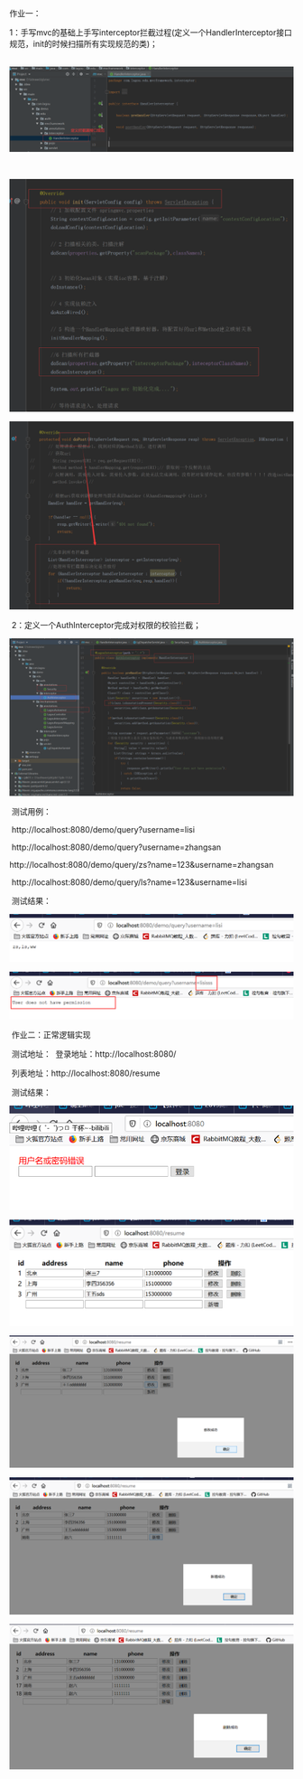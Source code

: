 作业一：

​			1：手写mvc的基础上手写interceptor拦截过程(定义一个HandlerInterceptor接口规范，init的时候扫描所有实现规范的类)；

​					![image-20200411134342684](\images\image-20200411134342684.png)

​		

![image-20200411134504275](\images\image-20200411134504275.png)

![image-20200411134548036](\images\image-20200411134548036.png)

​					2：定义一个AuthInterceptor完成对权限的校验拦截；

![image-20200411134805859](\images\image-20200411134805859.png)		

​		测试用例：

​					http://localhost:8080/demo/query?username=lisi

​					http://localhost:8080/demo/query?username=zhangsan		

​					http://localhost:8080/demo/query/zs?name=123&username=zhangsan

​					http://localhost:8080/demo/query/ls?name=123&username=lisi

​		测试结果：

![image-20200411135008132](\images\image-20200411135008132.png)

![image-20200411135030544.png](\images\image-20200411135030544.png)

​	作业二：正常逻辑实现

​			测试地址：
​					登录地址：http://localhost:8080/

​					列表地址：http://localhost:8080/resume

​			测试结果：

![image-20200411135316216.png](\images\image-20200411135316216.png)



![image-20200411135343951](\images\image-20200411135343951.png)

![image-20200411135404175](\images\image-20200411135404175.png)

![image-20200411135442649](\images\image-20200411135442649.png)

![image-20200411135517175](\images\image-20200411135517175.png)